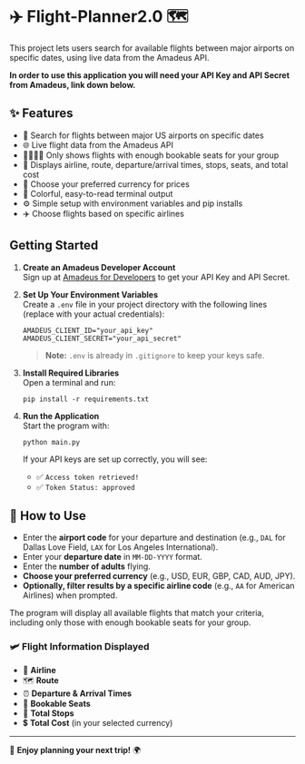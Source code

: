 # ✈️ Flight-Planner2.0 🗺️

This project lets users search for available flights between major airports on specific dates, using live data from the Amadeus API. 


**In order to use this application you will need your API Key and API Secret from Amadeus, link down below.**

## ✨ Features

- 🔎 Search for flights between major US airports on specific dates
- 🌐 Live flight data from the Amadeus API
- 👨‍👩‍👧‍👦 Only shows flights with enough bookable seats for your group
- 🛫 Displays airline, route, departure/arrival times, stops, seats, and total cost
- 💱 Choose your preferred currency for prices
- 🎨 Colorful, easy-to-read terminal output
- ⚙️ Simple setup with environment variables and pip installs
- ✈️ Choose flights based on specific airlines

## Getting Started

1. **Create an Amadeus Developer Account**  
   Sign up at [Amadeus for Developers](https://developers.amadeus.com/) to get your API Key and API Secret.

2. **Set Up Your Environment Variables**  
   Create a `.env` file in your project directory with the following lines (replace with your actual credentials):
   ```
   AMADEUS_CLIENT_ID="your_api_key"
   AMADEUS_CLIENT_SECRET="your_api_secret"
   ```
   > **Note:** `.env` is already in `.gitignore` to keep your keys safe.

3. **Install Required Libraries**  
   Open a terminal and run:
   ```
   pip install -r requirements.txt
   ```

4. **Run the Application**  
   Start the program with:
   ```
   python main.py
   ```
   If your API keys are set up correctly, you will see:
   - ✅ `Access token retrieved!`
   - ✅ `Token Status: approved`

## 📝 How to Use

- Enter the **airport code** for your departure and destination (e.g., `DAL` for Dallas Love Field, `LAX` for Los Angeles International).
- Enter your **departure date** in `MM-DD-YYYY` format.
- Enter the **number of adults** flying.
- **Choose your preferred currency** (e.g., USD, EUR, GBP, CAD, AUD, JPY).
- **Optionally, filter results by a specific airline code** (e.g., `AA` for American Airlines) when prompted.

The program will display all available flights that match your criteria, including only those with enough bookable seats for your group.

### 🛩️ Flight Information Displayed

- 🏢 **Airline**
- 🗺️ **Route**
- ⏰ **Departure & Arrival Times**
- 💺 **Bookable Seats**
- 🔁 **Total Stops**
- 💲 **Total Cost** (in your selected currency)

---

🎉 **Enjoy planning your next trip!** 🌍